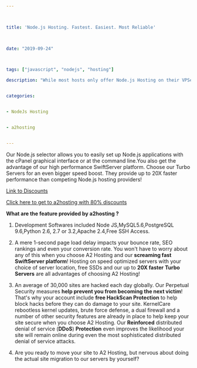 ```yaml
---

  

title: 'Node.js Hosting. Fastest. Easiest. Most Reliable'

  

date: "2019-09-24"

  

tags: ["javascript", "nodejs", "hosting"]

description: "While most hosts only offer Node.js Hosting on their VPSes, we've optimized our Web Hosting servers for Node.js. We've even tested and documented our easy Node.js setup process so you can get down to business developing."


categories:


- NodeJs Hosting


- a2hosting


---
```


Our Node.js selector allows you to easily set up Node.js applications with the cPanel graphical interface or at the command line.You also get the advantage of our high performance SwiftServer platform. Choose our Turbo Servers for an even bigger speed boost. They provide up to 20X faster performance than competing Node.js hosting providers!

  <a href="http://www.a2hosting.com?aid=5a126c2b036a0">Link to Discounts</a>

  [Click here to get to a2hosting with 80% discounts](http://www.a2hosting.com?aid=5a126c2b036a0)

**What are the feature provided by a2hosting ?**

 1. Development Softwares included Node JS,MySQL5.6,PostgreSQL 9.6,Python 2.6, 2.7 or 3.2,Apache 2.4,Free SSH Access.
 
 2. A mere 1-second page load delay impacts your bounce rate, SEO rankings and even your conversion rate. You won't have to worry about any of this when you choose A2 Hosting and our **screaming fast SwiftServer platform**! Hosting on speed optimized servers with your choice of server location, free SSDs and our up to **20X faster** **Turbo Servers** are all advantages of choosing A2 Hosting!
 
 3. An average of 30,000 sites are hacked each day globally. Our Perpetual Security measures  **help prevent you from becoming the next victim**! That's why your account include **free HackScan Protection** to help block hacks before they can do damage to your site. KernelCare rebootless kernel updates, brute force defense, a dual firewall and a number of other security features are already in place to help keep your site secure when you choose A2 Hosting. Our **Reinforced** distributed denial of service (**DDoS**) **Protection** even improves the likelihood your site will remain online during even the most sophisticated distributed denial of service attacks.
 
 4. Are you ready to move your site to A2 Hosting, but nervous about doing the actual site migration to our servers by yourself?